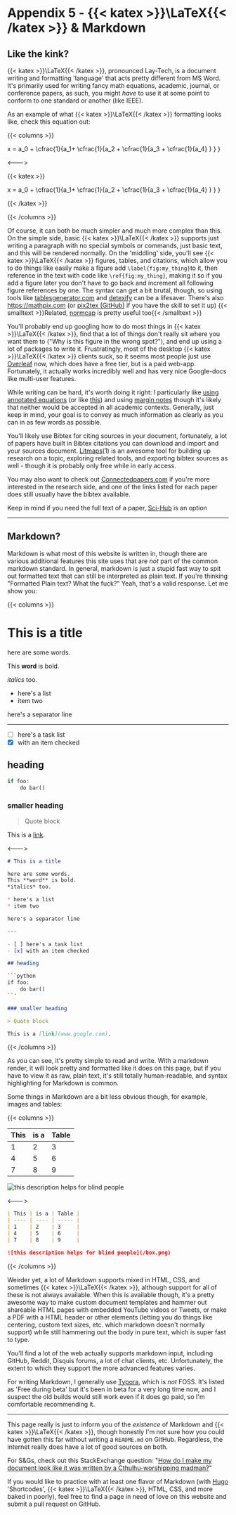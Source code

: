 # Appendix 5 - {{< katex >}}\LaTeX{{< /katex >}} & Markdown

## Like the kink?

{{< katex >}}\LaTeX{{< /katex >}}, pronounced Lay-Tech, is a document writing and formatting 'language' that acts pretty different from MS Word. It's primarily used for writing fancy math equations, academic, journal, or conference papers, as such, you might *have* to use it at some point to conform to one standard or another (like IEEE).

As an example of what {{< katex >}}\LaTeX{{< /katex >}} formatting looks like, check this equation out:

{{< columns >}}

x = a_0 + \cfrac{1}{a_1+ \cfrac{1}{a_2 + \cfrac{1}{a_3 + \cfrac{1}{a_4} } } }

<--->

{{< katex >}}

x = a_0 + \cfrac{1}{a_1+ \cfrac{1}{a_2 + \cfrac{1}{a_3 + \cfrac{1}{a_4} } } }

{{< /katex >}}

{{< /columns >}}

Of course, it can both be much simpler and much more complex than this. On the simple side, basic {{< katex >}}\LaTeX{{< /katex >}} supports just writing a paragraph with no special symbols or commands, just basic text, and this will be rendered normally. On the 'middling' side, you'll see {{< katex >}}\LaTeX{{< /katex >}} figures, tables, and citations, which allow you to do things like easily make a figure add `\label{fig:my_thing}`to it, then reference in the text with code like `\ref{fig:my_thing}`, making it so if you add a figure later you don't have to go back and increment all following figure references by one. The syntax can get a bit brutal, though, so using tools like [tablesgenerator.com](https://www.tablesgenerator.com) and [detexify](https://detexify.kirelabs.org/classify.html) can be a lifesaver. There's also https://mathpix.com (or [pix2tex (GitHub)](https://github.com/lukas-blecher/LaTeX-OCR) if you have the skill to set it up) {{< smalltext >}}Related, [normcap](https://github.com/dynobo/normcap) is pretty useful too{{< /smalltext >}}

You'll probably end up googling how to do most things in {{< katex >}}\LaTeX{{< /katex >}}, find that a lot of things don't really sit where you want them to ("Why is this figure in the wrong spot?"), and end up using a lot of packages to write it. Frustratingly, most of the desktop {{< katex >}}\LaTeX{{< /katex >}} clients suck, so it seems most people just use [Overleaf](https://www.overleaf.com/) now, which does have a free tier, but is a paid web-app. Fortunately, it actually works incredibly well and has very nice Google-docs like multi-user features.

While writing can be hard, it's worth doing it right: I particularly like [using annotated equations](https://github.com/synercys/annotated_latex_equations) (or like [this](https://twitter.com/AndiH/status/1481170553218252804/photo/1)) and using [margin notes](https://www.overleaf.com/learn/latex/Margin_notes) though it's likely that neither would be accepted in all academic contexts. Generally, just keep in mind, your goal is to convey as much information as clearly as you can in as few words as possible.

You'll likely use Bibtex for citing sources in your document, fortunately, a lot of papers have built in Bibtex citations you can download and import and your sources document. [Litmaps](https://app.litmaps.co)<a class="ptr">(1)</a> is an awesome tool for building up research on a topic, exploring related tools, and exporting bibtex sources as well - though it is probably only free while in early access.

You may also want to check out [Connectedpapers.com](https://www.connectedpapers.com) if you're more interested in the research side, and one of the links listed for each paper does still usually have the bibtex available.

Keep in mind if you need the full text of a paper, [Sci-Hub](https://en.wikipedia.org/wiki/Sci-Hub) is an option

---

## Markdown?

Markdown is what most of this website is written in, though there are various additional features this site uses that are *not* part of the common markdown standard. In general, markdown is just a stupid fast way to spit out formatted text that can still be interpreted as plain text. If you're thinking "Formatted Plain text? What the fuck?" Yeah, that's a valid response. Let me show you:

{{< columns >}}

# This is a title

here are some words.

This **word** is bold.

*italics* too.

* here's a list
* item two

here's a separator line

---

- [ ] here's a task list
- [x] with an item checked

## heading

```python
if foo:
    do bar()
```

### smaller heading

> Quote block

This is a [link](http://localhost:1313/engineering/latex/).

<--->

```markdown
# This is a title

here are some words.
This **word** is bold.
*italics* too.

* here's a list
* item two

here's a separator line

---

- [ ] here's a task list
- [x] with an item checked

## heading

​```python
if foo:
    do bar()
``'

### smaller heading

> Quote block

This is a [link](www.google.com).
```

{{< /columns >}} 

As you can see, it's pretty simple to read and write. With a markdown render, it will look pretty and formatted like it does on this page, but if you have to view it as raw, plain text, it's still totally human-readable, and syntax highlighting for Markdown is common.

Some things in Markdown are a bit less obvious though, for example, images and tables:

{{< columns >}}

| This | is a | Table |
| ---- | ---- | ----- |
| 1    | 2    | 3     |
| 4    | 5    | 6     |
| 7    | 8    | 9     |

![this description helps for blind people](/nonfree/character/box.png)

<--->

```markdown
| This | is a | Table |
| ---- | ---- | ----- |
| 1    | 2    | 3     |
| 4    | 5    | 6     |
| 7    | 8    | 9     |

![this description helps for blind people](/box.png)
```

{{< /columns >}}

Weirder yet, a lot of Markdown supports mixed in HTML, CSS, and sometimes {{< katex >}}\LaTeX{{< /katex >}}, although support for all of these is not always available. When this is available though, it's a pretty awesome way to make custom document templates and hammer out shareable HTML pages with embedded YouTube videos or Tweets, or make a PDF with a HTML header or other elements (letting you do things like centering, custom text sizes, etc. which markdown doesn't normally support) while still hammering out the body in pure text, which is super fast to type.

You'll find a lot of the web actually supports markdown input, including GitHub, Reddit,  Disquis forums, a lot of chat clients, etc. Unfortunately, the extent to which they support the more advanced features varies.

For writing Markdown, I generally use [Typora](https://typora.io), which is *not* FOSS. It's listed as 'Free during beta' but it's been in beta for a very long time now, and I suspect the old builds would still work even if it does go paid, so I'm comfortable recommending it.

---

This page really is just to inform you of the *existence* of Markdown and {{< katex >}}\LaTeX{{< /katex >}}, though honestly I'm not sure how you could have gotten this far without writing a `README.md` on GitHub. Regardless, the internet really does have a lot of good sources on both.



For S&Gs, check out this StackExchange question: "[How do I make my document look like it was written by a Cthulhu-worshipping madman?](https://tex.stackexchange.com/questions/29402/how-do-i-make-my-document-look-like-it-was-written-by-a-cthulhu-worshipping-madm)"



If you would like to practice with at least one flavor of Markdown (with [Hugo](https://gohugo.io) 'Shortcodes', {{< katex >}}\LaTeX{{< /katex >}}, HTML, CSS, and more baked in poorly), feel free to find a page in need of love on this website and submit a pull request on GitHub.

<ol hidden id="footnotes">
<li>I <b>REALLY</b> like litmaps. Honestly, 11/10 for product design. The only reason it doesn't have an OpGuides best of badges is because I really don't like SAAS, but at least they have a free tier.</li>
</ol>
